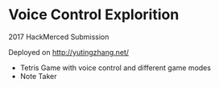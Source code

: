 # Voice Control Explorition
  2017 HackMerced Submission

Deployed on http://yutingzhang.net/
<ul>
<li>
Tetris Game with voice control and different game modes
</li>
<li>
Note Taker
</li>
</ul>

